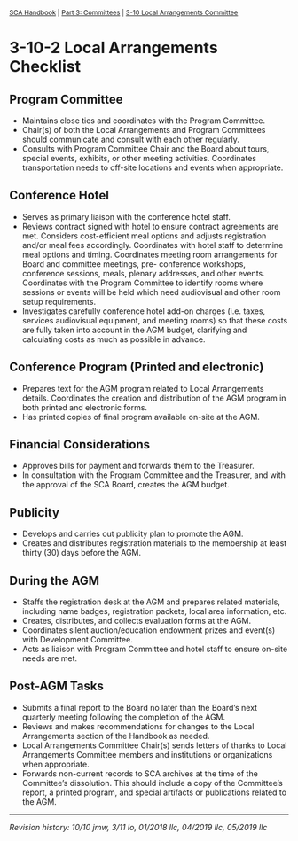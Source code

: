 <sup>[SCA Handbook](/sca-handbook/index.html) | [Part 3: Committees](../03_committees/index.html) | [3-10 Local Arrangements Committee](../03_committees/03-10_lac.html)</sup> 

# 3-10-2 Local Arrangements Checklist

## Program Committee
- Maintains close ties and coordinates with the Program Committee.
- Chair(s) of both the Local Arrangements and Program Committees should communicate and consult with each other regularly.
- Consults with Program Committee Chair and the Board about tours, special events, exhibits, or other meeting activities. Coordinates transportation needs to off-site locations and events when appropriate.

## Conference Hotel
- Serves as primary liaison with the conference hotel staff.
- Reviews contract signed with hotel to ensure contract agreements are met. Considers cost-efficient meal options and adjusts registration and/or meal fees accordingly. Coordinates with hotel staff to determine meal options and timing. Coordinates meeting room arrangements for Board and committee meetings, pre-
conference workshops, conference sessions, meals, plenary addresses, and other events. Coordinates with the Program Committee to identify rooms where sessions or events will be held which need audiovisual and other room setup requirements.
- Investigates carefully conference hotel add-on charges (i.e. taxes, services audiovisual equipment, and meeting rooms) so that these costs are fully taken into account in the AGM budget, clarifying and calculating costs as much as possible in advance.

## Conference Program (Printed and electronic)
- Prepares text for the AGM program related to Local Arrangements details. Coordinates the creation and distribution of the AGM program in both printed and electronic forms.
- Has printed copies of final program available on-site at the AGM.

## Financial Considerations
- Approves bills for payment and forwards them to the Treasurer.
- In consultation with the Program Committee and the Treasurer, and with the approval of the SCA Board, creates the AGM budget.

## Publicity
- Develops and carries out publicity plan to promote the AGM.
- Creates and distributes registration materials to the membership at least thirty (30) days before the AGM.

## During the AGM
- Staffs the registration desk at the AGM and prepares related materials, including name badges, registration packets, local area information, etc.
- Creates, distributes, and collects evaluation forms at the AGM.
- Coordinates silent auction/education endowment prizes and event(s) with Development Committee.
- Acts as liaison with Program Committee and hotel staff to ensure on-site needs are met.

## Post-AGM Tasks
- Submits a final report to the Board no later than the Board’s next quarterly meeting following the completion of the AGM.
- Reviews and makes recommendations for changes to the Local Arrangements section of the Handbook as needed.
- Local Arrangements Committee Chair(s) sends letters of thanks to Local Arrangements Committee members and institutions or organizations when appropriate.
- Forwards non-current records to SCA archives at the time of the Committee’s dissolution. This should include a copy of the Committee’s report, a printed program, and special artifacts or publications related to the AGM.

***

_Revision history: 10/10 jmw, 3/11 lo, 01/2018 llc, 04/2019 llc, 05/2019 llc_
